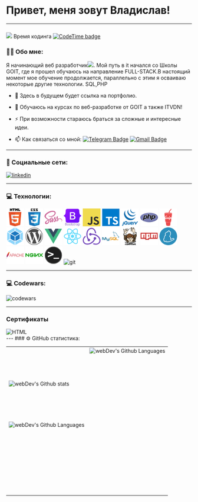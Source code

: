 # Привет, меня зовут Владислав!

---

###
<img src="https://media.giphy.com/media/WUlplcMpOCEmTGBtBW/giphy.gif" width="30px"> Время кодинга [![CodeTime badge](https://img.shields.io/endpoint?style=social&url=https%3A%2F%2Fapi.codetime.dev%2Fshield%3Fid%3D21364%26project%3D%26in%3D0)](https://codetime.dev)

### :man_technologist: Обо мне:

Я начинающий веб разработчик<img src="https://media.giphy.com/media/WUlplcMpOCEmTGBtBW/giphy.gif" width="30px">. Мой
путь в it начался со Школы GOIT, где я прошел обучаюсь на направление FULL-STACK.В настоящий момент мое обучение
продолжается, параллельно с этим я осваиваю некоторые другие технологии. SQL,PHP



- :telescope: Здесь в будущем будет ссылка на портфолио.

- :seedling: Обучаюсь на курсах по веб-разработке от GOIT а также ITVDN!

- :zap: При возможности стараюсь браться за сложные и интересные идеи.

- :mailbox: Как связаться со
  мной: [![Telegram Badge](https://img.shields.io/badge/-ГончарВладислав-blue?style=flat&logo=Telegram&logoColor=white)](https://t.me/vlad_wo_rk) [![Gmail Badge](https://img.shields.io/badge/-Gmail-red?style=flat&logo=Gmail&logoColor=white)](mailto:vladyslav.honchar1990@gmail.com)

---

### 🤝 Социальные сети:

  <div id="badges">
    <a href="https://www.linkedin.com/in/vladyslav-honchar-6927ab285" target="_blank">
      <img src="https://cdn-icons-png.flaticon.com/512/2504/2504799.png" width="40" height="40" alt="linkedin" />
    </a>
    <!-- <a href="https://t.me/vlad_wo_rk" target="_blank">
      <img src="https://cdn-icons-png.flaticon.com/512/2111/2111646.png" width="40" height="40" alt="telegram group" />
    </a>
    <a href="https://www.youtube.com" target="_blank">
      <img src="https://cdn-icons-png.flaticon.com/512/3670/3670147.png" width="40" height="40" alt="Youtube"/>
    </a> -->
  </div>

---
### 💻 Технологии:  
<div>
<img src="https://raw.githubusercontent.com/github/explore/80688e429a7d4ef2fca1e82350fe8e3517d3494d/topics/html/html.png" alt="HTML" width="48" height="48" />
<img src="https://raw.githubusercontent.com/github/explore/80688e429a7d4ef2fca1e82350fe8e3517d3494d/topics/css/css.png" alt="CSS" width="48" height="48" />
<img src="https://raw.githubusercontent.com/github/explore/80688e429a7d4ef2fca1e82350fe8e3517d3494d/topics/sass/sass.png" alt="SASS" width="48" height="48" />
<img src="https://github.com/devicons/devicon/blob/master/icons/bootstrap/bootstrap-original-wordmark.svg" alt="Bootstrap" width="48" height="48" />
<img src="https://raw.githubusercontent.com/github/explore/80688e429a7d4ef2fca1e82350fe8e3517d3494d/topics/javascript/javascript.png" alt="JS" width="48" height="48" />
<img src="https://github.com/devicons/devicon/blob/master/icons/typescript/typescript-original.svg" alt="Typescript" width="48" height="48" />
<img src="https://github.com/devicons/devicon/blob/master/icons/jquery/jquery-plain-wordmark.svg" alt="Jquerry" width="48" height="48" />
<img src="https://github.com/devicons/devicon/blob/master/icons/php/php-original.svg" alt="PHP" width="48" height="48" />
<img src="https://raw.githubusercontent.com/devicons/devicon/1119b9f84c0290e0f0b38982099a2bd027a48bf1/icons/gulp/gulp-plain.svg" alt="GULP" width="48" height="48" />
<img src="https://raw.githubusercontent.com/devicons/devicon/1119b9f84c0290e0f0b38982099a2bd027a48bf1/icons/webpack/webpack-original.svg" alt="Webpack" width="48" height="48" />
<img src="https://raw.githubusercontent.com/devicons/devicon/1119b9f84c0290e0f0b38982099a2bd027a48bf1/icons/wordpress/wordpress-plain.svg" alt="Wordpress" width="48" height="48" />
<img src="https://github.com/devicons/devicon/blob/master/icons/vuejs/vuejs-original.svg" alt="Vue" width="48" height="48" />
<img src="https://github.com/devicons/devicon/blob/master/icons/react/react-original.svg" alt="React" width="48" height="48" />
<img src="https://github.com/devicons/devicon/blob/master/icons/redux/redux-original.svg" alt="Redux" width="48" height="48" />
<img src="https://github.com/devicons/devicon/blob/master/icons/mysql/mysql-original-wordmark.svg" alt="MYSQL" width="48" height="48" />
<img src="https://github.com/devicons/devicon/blob/master/icons/composer/composer-original.svg" alt="Composer" width="48" height="48" />
<img src="https://github.com/devicons/devicon/blob/master/icons/npm/npm-original-wordmark.svg" alt="npm" width="48" height="48" />
<img src="https://github.com/devicons/devicon/blob/master/icons/yarn/yarn-original.svg" alt="yarn" width="48" height="48" />  
<img src="https://github.com/devicons/devicon/blob/master/icons/apache/apache-original-wordmark.svg" alt="apache" width="48" height="48" />
<img src="https://github.com/devicons/devicon/blob/master/icons/nginx/nginx-original.svg" alt="nginx" width="48" height="48" />
<img src="https://raw.githubusercontent.com/github/explore/80688e429a7d4ef2fca1e82350fe8e3517d3494d/topics/terminal/terminal.png" alt="Terminal" width="48" height="48" />
<img src="https://cdn.jsdelivr.net/gh/devicons/devicon/icons/git/git-original.svg" alt="git" width="48" height="48" />
</div>

---

### 💻 Codewars:

![codewars](https://www.codewars.com/users/Tienam123/badges/large)

---
### Сертификаты
<div>
  
<img src="https://testprovider.com/ru/certificate/TP60955397?44806" alt="HTML" width="200" height="150" />

</div>
---
### ⚙️ GitHub статистика:

<table>
  <tr>
    <td>
      <img align="left" src="http://github-readme-streak-stats.herokuapp.com?user=Tienam123&theme=dark&background=000000" alt="webDev's Github stats" />
    </td>
    <td>
      <img height="195px" align="right" alt="webDev's Github Languages" src="https://github-readme-stats-sigma-five.vercel.app/api/top-langs/?username=Tienam123&layout=compact&theme=vision-friendly-dark" />
    </td>
  </tr>
  <tr>
     <td>
      <img height="195px" align="right" alt="webDev's Github Languages" src="https://github-readme-stats.vercel.app/api?username=Tienam123&show_icons=true&theme=vision-friendly-dark" />
    </td>
  </tr>
</table>
